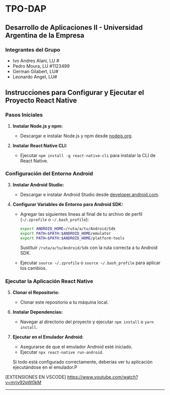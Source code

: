 # TPO-DAP
## Desarrollo de Aplicaciones II - Universidad Argentina de la Empresa

### Integrantes del Grupo
- Ivo Andres Alani, LU #
- Pedro Moura, LU #1123499
- German Gilabert, LU#
- Leonardo Angel, LU#

## Instrucciones para Configurar y Ejecutar el Proyecto React Native

### Pasos Iniciales

1. **Instalar Node.js y npm:**
   - Descargar e instalar Node.js y npm desde [nodejs.org](https://nodejs.org/).

2. **Instalar React Native CLI:**
   - Ejecutar `npm install -g react-native-cli` para instalar la CLI de React Native.

### Configuración del Entorno Android

3. **Instalar Android Studio:**
   - Descargar e instalar Android Studio desde [developer.android.com](https://developer.android.com/studio).

4. **Configurar Variables de Entorno para Android SDK:**
   - Agregar las siguientes líneas al final de tu archivo de perfil (`~/.zprofile` o `~/.bash_profile`):
     ```bash
     export ANDROID_HOME=/ruta/a/tu/Android/Sdk
     export PATH=$PATH:$ANDROID_HOME/emulator
     export PATH=$PATH:$ANDROID_HOME/platform-tools
     ```
     Sustituir `/ruta/a/tu/Android/Sdk` con la ruta correcta a tu Android SDK.

   - Ejecutar `source ~/.zprofile` o `source ~/.bash_profile` para aplicar los cambios.

### Ejecutar la Aplicación React Native

5. **Clonar el Repositorio:**
   - Clonar este repositorio a tu máquina local.

6. **Instalar Dependencias:**
   - Navegar al directorio del proyecto y ejecutar `npm install` o `yarn install`.

7. **Ejecutar en el Emulador Android:**
   - Asegurarse de que el emulador Android esté iniciado.
   - Ejecutar `npx react-native run-android`.

   Si todo está configurado correctamente, deberías ver tu aplicación ejecutándose en el emulador.P

[EXTENSIONES EN VSCODE]
https://www.youtube.com/watch?v=mrjy92pW0kM

---

